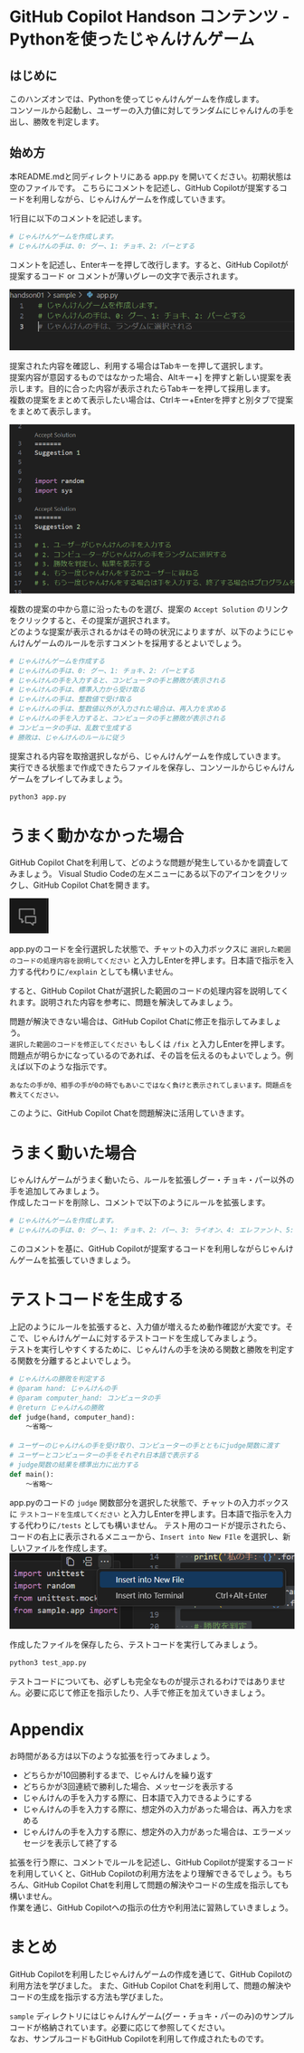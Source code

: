 # GitHub Copilot Handson コンテンツ - Pythonを使ったじゃんけんゲーム
## はじめに
このハンズオンでは、Pythonを使ってじゃんけんゲームを作成します。  
コンソールから起動し、ユーザーの入力値に対してランダムにじゃんけんの手を出し、勝敗を判定します。

## 始め方
本README.mdと同ディレクトリにある app.py を開いてください。初期状態は空のファイルです。
こちらにコメントを記述し、GitHub Copilotが提案するコードを利用しながら、じゃんけんゲームを作成していきます。

1行目に以下のコメントを記述します。

```python
# じゃんけんゲームを作成します。
# じゃんけんの手は、0: グー、1: チョキ、2: パーとする
```

コメントを記述し、Enterキーを押して改行します。すると、GitHub Copilotが提案するコード or コメントが薄いグレーの文字で表示されます。

![](assets/image01.png)

提案された内容を確認し、利用する場合はTabキーを押して選択します。  
提案内容が意図するものではなかった場合、Altキー+] を押すと新しい提案を表示します。目的に合った内容が表示されたらTabキーを押して採用します。  
複数の提案をまとめて表示したい場合は、Ctrlキー+Enterを押すと別タブで提案をまとめて表示します。  

![](assets/image02.png)

複数の提案の中から意に沿ったものを選び、提案の `Accept Solution` のリンクをクリックすると、その提案が選択されます。  
どのような提案が表示されるかはその時の状況によりますが、以下のようにじゃんけんゲームのルールを示すコメントを採用するとよいでしょう。

```python
# じゃんけんゲームを作成する
# じゃんけんの手は、0: グー、1: チョキ、2: パーとする
# じゃんけんの手を入力すると、コンピュータの手と勝敗が表示される
# じゃんけんの手は、標準入力から受け取る
# じゃんけんの手は、整数値で受け取る
# じゃんけんの手は、整数値以外が入力された場合は、再入力を求める
# じゃんけんの手を入力すると、コンピュータの手と勝敗が表示される
# コンピュータの手は、乱数で生成する
# 勝敗は、じゃんけんのルールに従う
```

提案される内容を取捨選択しながら、じゃんけんゲームを作成していきます。  
実行できる状態まで作成できたらファイルを保存し、コンソールからじゃんけんゲームをプレイしてみましょう。

```bash
python3 app.py
```

# うまく動かなかった場合
GitHub Copilot Chatを利用して、どのような問題が発生しているかを調査してみましょう。
Visual Studio Codeの左メニューにある以下のアイコンをクリックし、GitHub Copilot Chatを開きます。

![](assets/image03.png)

app.pyのコードを全行選択した状態で、チャットの入力ボックスに `選択した範囲のコードの処理内容を説明してください` と入力しEnterを押します。日本語で指示を入力する代わりに`/explain` としても構いません。  

すると、GitHub Copilot Chatが選択した範囲のコードの処理内容を説明してくれます。説明された内容を参考に、問題を解決してみましょう。

問題が解決できない場合は、GitHub Copilot Chatに修正を指示してみましょう。  
`選択した範囲のコードを修正してください` もしくは `/fix` と入力しEnterを押します。  
問題点が明らかになっているのであれば、その旨を伝えるのもよいでしょう。例えば以下のような指示です。

```
あなたの手が0、相手の手が0の時でもあいこではなく負けと表示されてしまいます。問題点を教えてください。
```

このように、GitHub Copilot Chatを問題解決に活用していきます。

# うまく動いた場合
じゃんけんゲームがうまく動いたら、ルールを拡張しグー・チョキ・パー以外の手を追加してみましょう。  
作成したコードを削除し、コメントで以下のようにルールを拡張します。

```python
# じゃんけんゲームを作成します。
# じゃんけんの手は、0: グー、1: チョキ、2: パー、3: ライオン、4: エレファント、5: マウスとします。
```

このコメントを基に、GitHub Copilotが提案するコードを利用しながらじゃんけんゲームを拡張していきましょう。

# テストコードを生成する
上記のようにルールを拡張すると、入力値が増えるため動作確認が大変です。そこで、じゃんけんゲームに対するテストコードを生成してみましょう。  
テストを実行しやすくするために、じゃんけんの手を決める関数と勝敗を判定する関数を分離するとよいでしょう。

```python
# じゃんけんの勝敗を判定する
# @param hand: じゃんけんの手
# @param computer_hand: コンピュータの手
# @return じゃんけんの勝敗
def judge(hand, computer_hand):
    ～省略～

# ユーザーのじゃんけんの手を受け取り、コンピューターの手とともにjudge関数に渡す
# ユーザーとコンピューターの手をそれぞれ日本語で表示する
# judge関数の結果を標準出力に出力する
def main():
    ～省略～
```

app.pyのコードの `judge` 関数部分を選択した状態で、チャットの入力ボックスに `テストコードを生成してください` と入力しEnterを押します。日本語で指示を入力する代わりに`/tests` としても構いません。
テスト用のコードが提示されたら、コードの右上に表示されるメニューから、`Insert into New FIle` を選択し、新しいファイルを作成します。  
![](assets/image04.png)

作成したファイルを保存したら、テストコードを実行してみましょう。

```bash
python3 test_app.py
```

テストコードについても、必ずしも完全なものが提示されるわけではありません。必要に応じて修正を指示したり、人手で修正を加えていきましょう。

# Appendix
お時間がある方は以下のような拡張を行ってみましょう。

- どちらかが10回勝利するまで、じゃんけんを繰り返す
- どちらかが3回連続で勝利した場合、メッセージを表示する
- じゃんけんの手を入力する際に、日本語で入力できるようにする
- じゃんけんの手を入力する際に、想定外の入力があった場合は、再入力を求める
- じゃんけんの手を入力する際に、想定外の入力があった場合は、エラーメッセージを表示して終了する

拡張を行う際に、コメントでルールを記述し、GitHub Copilotが提案するコードを利用していくと、GitHub Copilotの利用方法をより理解できるでしょう。もちろん、GitHub Copilot Chatを利用して問題の解決やコードの生成を指示しても構いません。  
作業を通じ、GitHub Copilotへの指示の仕方や利用法に習熟していきましょう。

# まとめ
GitHub Copilotを利用したじゃんけんゲームの作成を通じて、GitHub Copilotの利用方法を学びました。
また、GitHub Copilot Chatを利用して、問題の解決やコードの生成を指示する方法も学びました。

`sample` ディレクトリにはじゃんけんゲーム(グー・チョキ・パーのみ)のサンプルコードが格納されています。必要に応じて参照してください。  
なお、サンプルコードもGitHub Copilotを利用して作成されたものです。